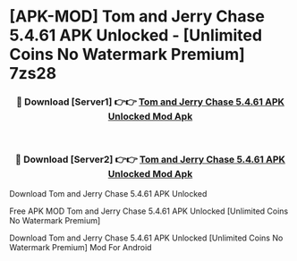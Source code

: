 # [APK-MOD] Tom and Jerry  Chase 5.4.61 APK Unlocked - [Unlimited Coins No Watermark Premium] 7zs28



<div align="center">
<h3>🔴 Download [Server1] 👉👉 <a href="https://momento.my/?title=Tom_and_Jerry__Chase_5.4.61_APK_Unlocked">Tom and Jerry  Chase 5.4.61 APK Unlocked Mod Apk</a></h3><br>

<h3>🔴 Download [Server2] 👉👉 <a href="https://momento.my/?title=Tom_and_Jerry__Chase_5.4.61_APK_Unlocked">Tom and Jerry  Chase 5.4.61 APK Unlocked Mod Apk</a></h3>
</div>



Download Tom and Jerry  Chase 5.4.61 APK Unlocked 

Free APK MOD Tom and Jerry  Chase 5.4.61 APK Unlocked [Unlimited Coins No Watermark Premium]

Download Tom and Jerry  Chase 5.4.61 APK Unlocked [Unlimited Coins No Watermark Premium] Mod For Android
